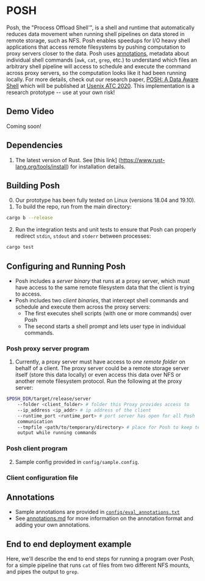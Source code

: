# POSH
Posh, the "Process Offload Shell'", is a shell and runtime that automatically reduces data movement when running shell pipelines on data stored in remote storage, such as NFS.
Posh enables speedups for I/O heavy shell applications that access remote
filesystems by pushing computation to proxy servers closer to the data.
Posh uses [annotations](https://github.com/deeptir18/posh#annotations), metadata
about individual shell commands (`awk`, `cat`, `grep`, etc.) to understand which files an arbitrary shell pipeline will access to schedule and execute the command across proxy servers, so the computation looks like it had been running locally.
For more details, check out our research paper, [POSH: A Data Aware Shell](https://deeptir.me/papers/posh-atc20.pdf) which will be published at [Usenix ATC 2020](https://www.usenix.org/conference/atc20).
This implementation is a research prototype -- use at your own risk!

## Demo Video
Coming soon!

## Dependencies
1. The latest version of Rust. See [this link] (https://www.rust-lang.org/tools/install) for installation details.

## Building Posh
0. Our prototype has been fully tested on Linux (versions 18.04 and 19.10).
1. To build the repo, run from the main directory:
```bash
cargo b --release
```
2. Run the integration tests and unit tests to ensure that Posh can properly redirect `stdin`, `stdout` and `stderr` between processes:
```bash
cargo test
```

## Configuring and Running Posh
- Posh includes a _server binary_ that runs at a proxy server, which must have
access to the same remote filesystem data that the client is trying to access.
- Posh includes two _client binaries_, that intercept shell commands and
schedule and execute them across the proxy servers:
    - The first executes shell scripts (with one or more commands) over Posh
    - The second starts a shell prompt and lets user type in individual
      commands.

### Posh proxy server program
1. Currently, a proxy server must have access to _one remote folder_ on behalf
   of a client. The proxy server could be a remote storage server itself (store this data
   locally) or even access this data over NFS or another remote filesystem
   protocol.
   Run the following at the proxy server:
```bash
$POSH_DIR/target/release/server 
    --folder <client_folder> # folder this Proxy provides access to
    --ip_address <ip_addr> # ip address of the client
    --runtime_port <runtime_port> # port server has open for all Posh
    communication
    --tmpfile <path/to/temporary/directory> # place for Posh to keep temporary
    output while running commands
```

### Posh client program
2. Sample config provided in `config/sample.config`.

### Client configuration file

## Annotations
- Sample annotations are provided in [`config/eval_annotations.txt`](config/eval_annotations.txt)
- See [annotations.md](annotations.md) for more information on the annotation
  format and adding your own annotations.

## End to end deployment example
Here, we'll describe the end to end steps for running a program over Posh, for a
simple pipeline that runs `cat` of files from two different NFS mounts, and
pipes the output to `grep`.
